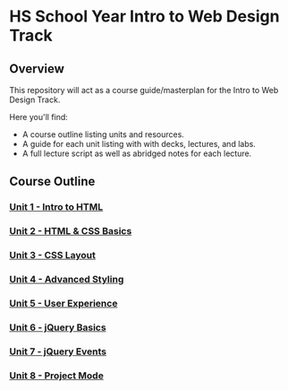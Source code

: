 # HS School Year Intro to Web Design Track

## Overview
This repository will act as a course guide/masterplan for the Intro to Web Design Track.

Here you'll find:

+ A course outline listing units and resources.
+ A guide for each unit listing with with decks, lectures, and labs.
+ A full lecture script as well as abridged notes for each lecture.

## Course Outline

### [Unit 1 - Intro to HTML](unit-01/)

### [Unit 2 - HTML & CSS Basics](unit-02/)

### [Unit 3 - CSS Layout](unit-03/)

### [Unit 4 - Advanced Styling](unit-04/)

### [Unit 5 - User Experience](unit-05/)

### [Unit 6 - jQuery Basics](unit-06/)

### [Unit 7 - jQuery Events](unit-07/)

### [Unit 8 - Project Mode](unit-08/)


